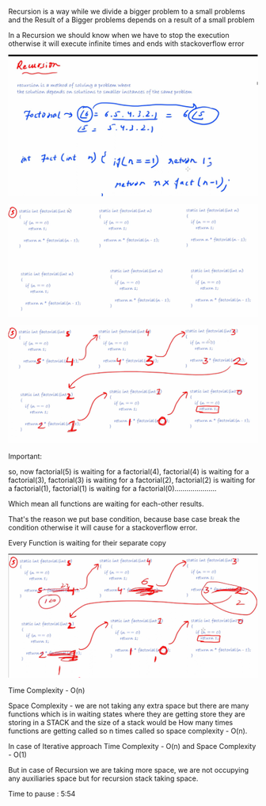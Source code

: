 
Recursion is a way while we divide a bigger problem to a small problems
and the Result of a Bigger problems depends on a result of a small problem

In a Recursion we should know when we have to stop the execution otherwise it will execute infinite times and ends with stackoverflow error

![img.png](img.png)

![img_1.png](img_1.png)

![img_2.png](img_2.png)

Important:

so, now factorial(5) is waiting for a factorial(4), factorial(4) is waiting for a factorial(3),
        factorial(3) is waiting for a factorial(2), factorial(2) is waiting for a factorial(1),
        factorial(1) is waiting for a factorial(0).....................

   Which mean all functions are waiting for each-other results.

   That's the reason we put base condition, because base case break the condition otherwise it will cause for a stackoverflow error.

   Every Function is waiting for their separate copy

   ![img_3.png](img_3.png)

   Time Complexity - O(n)

   Space Complexity - we are not taking any extra space but there are many functions which is in waiting states where they are
                      getting store they are storing in a STACK and the size of a stack would be How many times functions
                      are getting called so n times called so space complexity - O(n). 


   In case of Iterative approach Time Complexity - O(n) and Space Complexity - O(1)
   
   But in case of Recursion we are taking more space, we are not occupying any auxiliaries space but for recursion stack taking space.
   
   Time to pause : 5:54